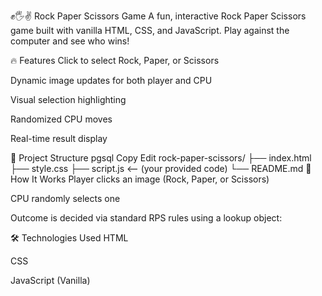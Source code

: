 ✊🖐✌️ Rock Paper Scissors Game
A fun, interactive Rock Paper Scissors game built with vanilla HTML, CSS, and JavaScript. Play against the computer and see who wins!

🔥 Features
Click to select Rock, Paper, or Scissors

Dynamic image updates for both player and CPU

Visual selection highlighting

Randomized CPU moves

Real-time result display

📁 Project Structure
pgsql
Copy
Edit
rock-paper-scissors/
├── index.html
├── style.css
├── script.js   <-- (your provided code)
└── README.md
🧠 How It Works
Player clicks an image (Rock, Paper, or Scissors)

CPU randomly selects one

Outcome is decided via standard RPS rules using a lookup object:


🛠️ Technologies Used
HTML

CSS

JavaScript (Vanilla)
